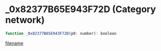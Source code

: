 # _0x82377B65E943F72D (Category network)

```js
function _0x82377B65E943F72D(p0: number): boolean
```

[filename](_0x82377B65E943F72D_m.md ':include')